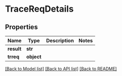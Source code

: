 # TraceReqDetails

## Properties
Name | Type | Description | Notes
------------ | ------------- | ------------- | -------------
**result** | **str** |  | 
**trreq** | **object** |  | 

[[Back to Model list]](../README.md#documentation-for-models) [[Back to API list]](../README.md#documentation-for-api-endpoints) [[Back to README]](../README.md)


